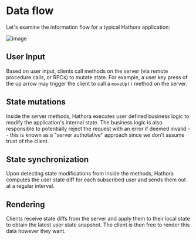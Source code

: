 # Data flow

Let's examine the information flow for a typical Hathora application:

![image](https://user-images.githubusercontent.com/5400947/149608079-7ea39790-b379-47ab-aa18-37c13180e5b7.png)

## User Input

Based on user input, clients call methods on the server (via remote procedure calls, or RPCs) to mutate state. For example, a user key press of the up arrow may trigger the client to call a `moveUp()` method on the server.

## State mutations

Inside the server methods, Hathora executes user defined business logic to modify the application's internal state. The business logic is also responsible to potentially reject the request with an error if deemed invalid -- this is known as a "server authotative" approach since we don't assume trust of the client.

## State synchronization

Upon detecting state modifications from inside the methods, Hathora computes the user state diff for each subscribed user and sends them out at a regular interval.

## Rendering

Clients receive state diffs from the server and apply them to their local state to obtain the latest user state snapshot. The client is then free to render this data however they want.
